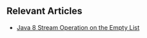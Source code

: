 ## Relevant Articles
- [Java 8 Stream Operation on the Empty List](https://www.baeldung.com/java-empty-list-stream-ops)


